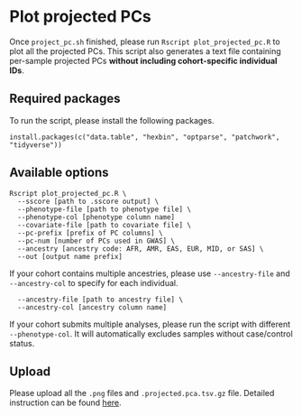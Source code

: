 # Plot projected PCs

Once `project_pc.sh` finished, please run `Rscript plot_projected_pc.R` to plot all the projected PCs. This script also generates a text file containing per-sample projected PCs **without including cohort-specific individual IDs**.

## Required packages
To run the script, please install the following packages.
```
install.packages(c("data.table", "hexbin", "optparse", "patchwork", "tidyverse"))
```

## Available options
```
Rscript plot_projected_pc.R \
  --sscore [path to .sscore output] \
  --phenotype-file [path to phenotype file] \
  --phenotype-col [phenotype column name]
  --covariate-file [path to covariate file] \
  --pc-prefix [prefix of PC columns] \
  --pc-num [number of PCs used in GWAS] \
  --ancestry [ancestry code: AFR, AMR, EAS, EUR, MID, or SAS] \
  --out [output name prefix]
```

If your cohort contains multiple ancestries, please use `--ancestry-file` and `--ancestry-col` to specify for each individual.
```
  --ancestry-file [path to ancestry file] \
  --ancestry-col [ancestry column name]
```

If your cohort submits multiple analyses, please run the script with different `--phenotype-col`. It will automatically excludes samples without case/control status.

## Upload

Please upload all the `.png` files and `.projected.pca.tsv.gz` file. Detailed instruction can be found [here](https://docs.google.com/document/d/1Z8Vurk49RsTyX9YRhcleXKZomZwG84lj2V_YXjUi1LI/edit).
